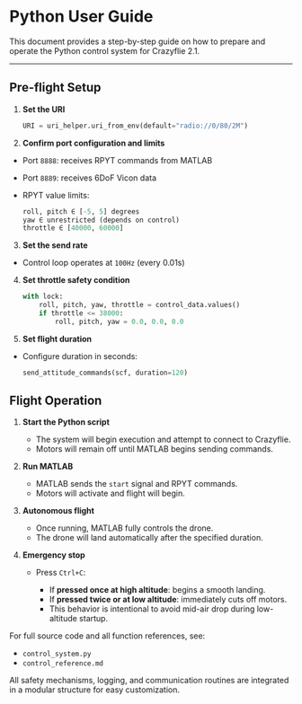 # Python User Guide

This document provides a step-by-step guide on how to prepare and operate the Python control system for Crazyflie 2.1.

---

##  Pre-flight Setup

1. **Set the URI**

   ```python
   URI = uri_helper.uri_from_env(default="radio://0/80/2M")
   ```

2. **Confirm port configuration and limits**

* Port `8888`: receives RPYT commands from MATLAB
* Port `8889`: receives 6DoF Vicon data
* RPYT value limits:

     ```python
     roll, pitch ∈ [-5, 5] degrees
     yaw ∈ unrestricted (depends on control)
     throttle ∈ [40000, 60000]
     ```

3. **Set the send rate**

* Control loop operates at `100Hz` (every 0.01s)

4. **Set throttle safety condition**

   ```python
   with lock:
       roll, pitch, yaw, throttle = control_data.values()
       if throttle <= 38000:
           roll, pitch, yaw = 0.0, 0.0, 0.0
   ```

5. **Set flight duration**

* Configure duration in seconds:

     ```python
     send_attitude_commands(scf, duration=120)
     ```



##  Flight Operation

1. **Start the Python script**

   * The system will begin execution and attempt to connect to Crazyflie.
   * Motors will remain off until MATLAB begins sending commands.

2. **Run MATLAB**

   * MATLAB sends the `start` signal and RPYT commands.
   * Motors will activate and flight will begin.

3. **Autonomous flight**

   * Once running, MATLAB fully controls the drone.
   * The drone will land automatically after the specified duration.

4. **Emergency stop**

   * Press `Ctrl+C`:

     * If **pressed once at high altitude**: begins a smooth landing.
     * If **pressed twice or at low altitude**: immediately cuts off motors.
     * This behavior is intentional to avoid mid-air drop during low-altitude startup.



For full source code and all function references, see:

* `control_system.py`
* `control_reference.md`

All safety mechanisms, logging, and communication routines are integrated in a modular structure for easy customization.

